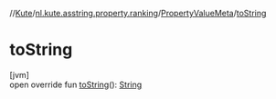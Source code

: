//[Kute](../../../index.md)/[nl.kute.asstring.property.ranking](../index.md)/[PropertyValueMeta](index.md)/[toString](to-string.md)

# toString

[jvm]\
open override fun [toString](to-string.md)(): [String](https://kotlinlang.org/api/latest/jvm/stdlib/kotlin/-string/index.html)
